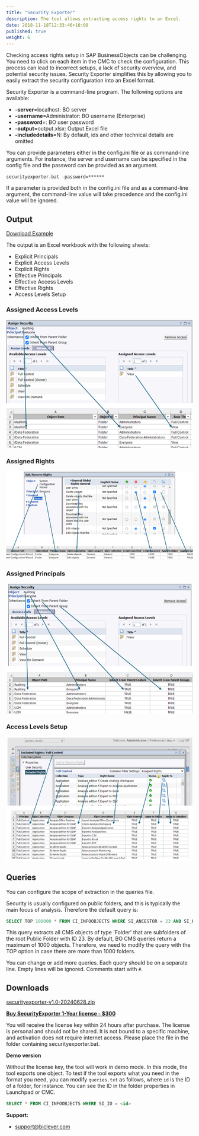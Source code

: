 ```yaml
---
title: "Security Exporter"
description: The tool allows extracting access rights to an Excel.
date: 2018-11-18T12:33:46+10:00
published: true
weight: 6
---
```


Checking access rights setup in SAP BusinessObjects can be challenging. You need to click on each item in the CMC to check the configuration. This process can lead to incorrect setups, a lack of security overview, and potential security issues. Security Exporter simplifies this by allowing you to easily extract the security configuration into an Excel format.

Security Exporter is a command-line program. The following options are available:

- **-server**=localhost: BO server
- **-username**=Administrator: BO username (Enterprise)
- **-password**=: BO user password
- **-output**=output.xlsx: Output Excel file
- **-includedetails**=N: By default, ids and other technical details are omitted

You can provide parameters either in the config.ini file or as command-line arguments. For instance, the server and username can be specified in the config file and the password can be provided as an argument. 

```
securityexporter.bat -password=******
```

If a parameter is provided both in the config.ini file and as a command-line argument, the command-line value will take precedence and the config.ini value will be ignored.

## Output

[Download Example](https://drive.google.com/uc?export=download&id=1knk5C85e9_-hkUeX-CI5YbqJsgUKNtnc)

The output is an Excel workbook with the following sheets:
- Explicit Principals
- Explicit Access Levels
- Explicit Rights
- Effective Principals 
- Effective Access Levels
- Effective Rights
- Access Levels Setup

### Assigned Access Levels
![Assigned Access Levels](/images/pages/security-assigned-access-levels.png)

### Assigned Rights
![Assigned Rights](/images/pages/security-assigned-rights.png)

### Assigned Principals
![Assigned Principals](/images/pages/security-principals.png)

### Access Levels Setup
![Access Levels Setup](/images/pages/security-access-levels.png)

## Queries

You can configure the scope of extraction in the queries file.

Security is usually configured on public folders, and this is typically the main focus of analysis. Therefore the default query is:

```sql
SELECT TOP 100000 * FROM CI_INFOOBJECTS WHERE SI_ANCESTOR = 23 AND SI_KIND='Folder'
```

This query extracts all CMS objects of type 'Folder' that are subfolders of the root Public Folder with ID 23. By default, BO CMS queries return a maximum of 1000 objects. Therefore, we need to modify the query with the TOP option in case there are more than 1000 folders.

You can change or add more queries. Each query should be on a separate line. Empty lines will be ignored. Comments start with `#`.


## Downloads

[securityexporter-v1.0-20240628.zip](https://drive.google.com/uc?export=download&id=18LSo7jIOgPLmPYLZLY5koyrBM5CG1VkE)

[**Buy SecurityExporter 1-Year license - $300**](https://buy.stripe.com/14k5mE3co6dq0da8wy)

You will receive the license key within 24 hours after purchase. The license is personal and should not be shared. It is not bound to a specific machine, and activation does not require internet access. Please place the file in the folder containing securityexporter.bat.

**Demo version**

Without the license key, the tool will work in demo mode. In this mode, the tool exports one object. To test if the tool exports what you need in the format you need, you can modify `queries.txt` as follows, where `id` is the ID of a folder, for instance. You can see the ID in the folder properties in Launchpad or CMC.

```sql
SELECT * FROM CI_INFOOBJECTS WHERE SI_ID = <id>
```

**Support:**
- [support@biclever.com](mailto:support@biclever.com)

